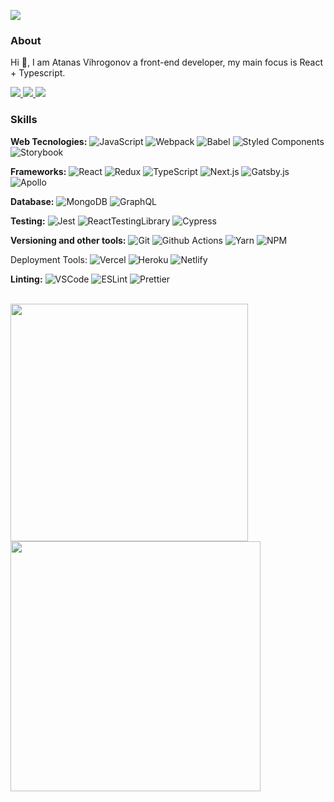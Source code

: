 
<p><img src="https://visitor-badge.glitch.me/badge?page_id=AtanasVihrogonov" /></p>
 
### About <p align="right">
  Hi 👋, I am Atanas Vihrogonov a front-end developer, my main focus is React + Typescript.
  
  <a href="https://www.linkedin.com/in/atanasvihrogonov">
    <img src="https://img.shields.io/twitter/url?color=4F8FFB&label=Linkedin&logo=linkedin&logoColor=4F8FFB&style=flat&url=https%3A%2F%2Fwww.linkedin.com%2Fin%2Fatanasvihrogonov%2F" />
  </a>
  
  <a href="https://twitter.com/TheAV_001">
    <img src="https://img.shields.io/twitter/url?color=4F8FFB&label=Twitter&logo=twitter&logoColor=4F8FFB&style=flat&url=https%3A%2F%2Ftwitter.com%2FTheAV_001" />
  </a>
  
  <a href="https://avihrogonov.co.uk">
    <img src="https://img.shields.io/twitter/url?color=4F8FFB&label=Portfolio&logoColor=4F8FFB&style=flat&url=https%3A%2F%2Fgithub.com%2FAtanasVihrogonov" />
  </a>
</p>

### Skills
<p>
  <strong>Web Tecnologies:</strong>
  <img alt="JavaScript" src="https://img.shields.io/badge/-JavaScript-f0db4f?style=flat&logo=javascript&logoColor=white" />
  <img alt="Webpack" src="https://img.shields.io/badge/-Webpack-8DD6F9?style=flat&logo=webpack&logoColor=white" /> 
  <img alt="Babel" src="https://img.shields.io/badge/-Babel-8DD6F9?style=flat&logo=babel&logoColor=white" /> 
  <img alt="Styled Components" src="https://img.shields.io/badge/-Styled_Components-db7092?style=flat&logo=styled-components&logoColor=white" />
  <img alt="Storybook" src="https://img.shields.io/badge/-Storybook-db7092?style=flat&logo=storybook&logoColor=white" />
</p>
 
<p>
  <strong>Frameworks:</strong>
  <img alt="React" src="https://img.shields.io/badge/-React-61dbfb?style=flat&logo=react&logoColor=white" />
  <img alt="Redux" src="https://img.shields.io/badge/-Redux-764ABC?style=flat&logo=redux&logoColor=white" />
  <img alt="TypeScript" src="https://img.shields.io/badge/-TypeScript-007ACC?style=flat&logo=typescript&logoColor=white" />
  <img alt="Next.js" src="https://img.shields.io/badge/-Next.js-000000?style=flat&logo=next.js&logoColor=white" /> 
  <img alt="Gatsby.js" src="https://img.shields.io/badge/-Gatsby.js-362066?style=flat&logo=gatsby&logoColor=white" />
  <img alt="Apollo" src="https://img.shields.io/badge/-Apollo%20GraphQL-311C87?style=flat&logo=apollo-graphql&logoColor=white" />
</p>
  
<p>
  <strong>Database:</strong>
  <img alt="MongoDB" src="https://img.shields.io/badge/-MongoDB-13aa52?style=flat&logo=mongodb&logoColor=white" />
  <img alt="GraphQL" src="https://img.shields.io/badge/-GraphQL-E10098?style=flat&logo=graphql&logoColor=white" />
</p>

<p>
  <strong>Testing:</strong>
  <img alt="Jest" src="https://img.shields.io/badge/-Jest-311C87?style=flat&logo=jest&logoColor=white" />
  <img alt="ReactTestingLibrary" src="https://img.shields.io/badge/-React Testing Library-311C87?style=flat&logo=testinglibrary&logoColor=white" />
  <img alt="Cypress" src="https://img.shields.io/badge/-Cypress-311C87?style=flat&logo=cypress&logoColor=white" />
</p>

<p>
  <strong>Versioning and other tools:</strong>
  <img alt="Git" src="https://img.shields.io/badge/-Git-222222?style=flat&logo=git&logoColor=white" />
  <img alt="Github Actions" src="https://img.shields.io/badge/-Github_Actions-333333?style=flat&logo=github-actions&logoColor=white" />
  <img alt="Yarn" src="https://img.shields.io/badge/-Yarn-2b8ab6?style=flat&logo=yarn&logoColor=white" /> 
  <img alt="NPM" src="https://img.shields.io/badge/-NPM-CB3837?style=flat&logo=npm&logoColor=white" />
</p>
  
<p
  <strong>Deployment Tools:</strong>
  <img alt="Vercel" src="https://img.shields.io/badge/-Vercel-000000?style=flat&logo=vercel&logoColor=white" />
  <img alt="Heroku" src="https://img.shields.io/badge/-Heroku-430098?style=flat&logo=heroku&logoColor=white" />
  <img alt="Netlify" src="https://img.shields.io/badge/-Netlify-0e1e25?style=flat&logo=netlify&logoColor=39acbc" /> 
</p>

<p>
  <strong>Linting:</strong>
  <img alt="VSCode" src="https://img.shields.io/badge/-VSCode-3fa7ec?style=flat&logo=visualstudiocode&logoColor=white" />
  <img alt="ESLint" src="https://img.shields.io/badge/-ESLint-7c7cec?style=flat&logo=eslint&logoColor=white" />
  <img alt="Prettier" src="https://img.shields.io/badge/-Prettier-1a2b34?style=flat&logo=prettier&logoColor=white" />
</p>

<br />

<a href="#" align="center">
  <img width="380vw" src="https://github-readme-stats.vercel.app/api?username=atanasvihrogonov&show_icons=true&theme=tokyonight" />
  <img width="400vw" src="https://github-readme-streak-stats.herokuapp.com/?user=atanasvihrogonov&theme=tokyonight" />
</a>








 








